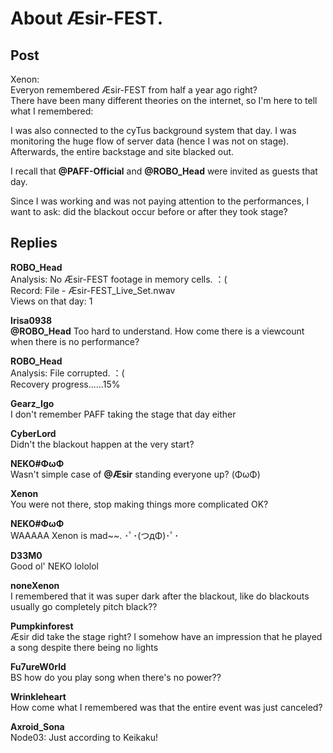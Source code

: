 # About Æsir-FEST.
## Post
Xenon:<br>
Everyon remembered Æsir-FEST from half a year ago right?<br>
There have been many different theories on the internet, so I'm here to tell what I remembered:

I was also connected to the cyTus background system that day. I was monitoring the huge flow of server data (hence I was not on stage). Afterwards, the entire backstage and site blacked out. 

I recall that **@PAFF-Official** and **@ROBO\_Head** were invited as guests that day. 

Since I was working and was not paying attention to the performances, I want to ask: did the blackout occur before or after they took stage?
## Replies
**ROBO_Head**<br>
Analysis: No Æsir-FEST footage in memory cells. ：( <br>
Record: File - Æsir-FEST\_Live\_Set.nwav <br>
Views on that day: 1

**Irisa0938**<br>
**@ROBO\_Head** Too hard to understand. How come there is a viewcount when there is no performance?

**ROBO_Head**<br>
Analysis: File corrupted. ：( <br>
Recovery progress......15%

**Gearz_Igo**<br>
I don't remember PAFF taking the stage that day either

**CyberLord**<br>
Didn't the blackout happen at the very start?

**NEKO#ΦωΦ**<br>
Wasn't simple case of **@Æsir** standing everyone up? (ΦωΦ)

**Xenon**<br>
You were not there, stop making things more complicated OK?

**NEKO#ΦωΦ**<br>
WAAAAA Xenon is mad~~. ･ﾟ･(つдΦ)･ﾟ･

**D33M0**<br>
Good ol' NEKO lololol

**noneXenon**<br>
I remembered that it was super dark after the blackout, like do blackouts usually go completely pitch black??

**Pumpkinforest**<br>
Æsir did take the stage right? I somehow have an impression that he played a song despite there being no lights

**Fu7ureW0rld**<br>
BS how do you play song when there's no power??

**Wrinkleheart**<br>
How come what I remembered was that the entire event was just canceled?

**Axroid_Sona**<br>
Node03: Just according to Keikaku!

